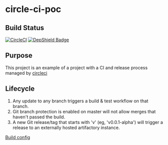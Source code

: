 # circle-ci-poc

## Build Status
[![CircleCI](https://circleci.com/gh/mnebus/circle-ci-poc.svg?style=svg)](https://circleci.com/gh/mnebus/circle-ci-poc)
[![DepShield Badge](https://depshield.sonatype.org/badges/owner/repository/depshield.svg)](https://depshield.github.io)

## Purpose
This project is an example of a project with a CI and release process managed by [circleci](https://circleci.com/pricing/#build-linux)

## Lifecycle
1. Any update to any branch triggers a build & test workflow on that branch. 
2. Git branch protection is enabled on master will not allow merges that haven't passed the build. 
3. A new Git release/tag that starts with 'v' (eg, 'v0.0.1-alpha') will trigger a release to an externally hosted artifactory instance. 

[Build config](.circleci/config.yml) 

